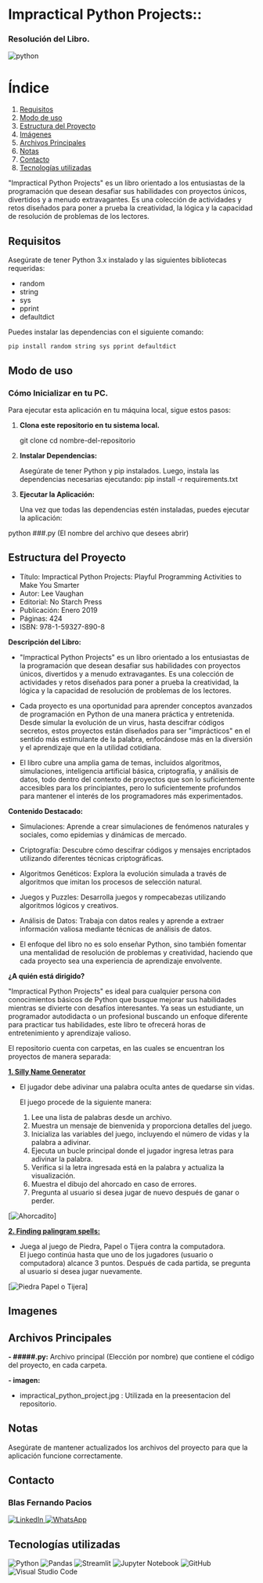 # Impractical Python Projects::
 ### Resolución del Libro.

![python](imagenes/impractical_python_project.jpg)

# Índice

1. [Requisitos](#requisitos)
2. [Modo de uso](#modo-de-uso)
3. [Estructura del Proyecto](#estructura-del-proyecto)
4. [Imágenes](#imágenes)
5. [Archivos Principales](#archivos-principales)
6. [Notas](#notas)
7. [Contacto](#contacto)
8. [Tecnologías utilizadas](#tecnologías-utilizadas)

"Impractical Python Projects" es un libro orientado a los entusiastas de la programación que desean desafiar sus habilidades con proyectos únicos, divertidos y a menudo extravagantes. Es una colección de actividades y retos diseñados para poner a prueba la creatividad, la lógica y la capacidad de resolución de problemas de los lectores.



## Requisitos

Asegúrate de tener Python 3.x instalado y las siguientes bibliotecas requeridas:

- random
- string
- sys
- pprint
- defaultdict


Puedes instalar las dependencias con el siguiente comando:

```
pip install random string sys pprint defaultdict
```

## Modo de uso

### Cómo Inicializar en tu PC.

Para ejecutar esta aplicación en tu máquina local, sigue estos pasos:

1. **Clona este repositorio en tu sistema local.**

    git clone <URL-del-repositorio>
        cd nombre-del-repositorio


2. **Instalar Dependencias:**

    Asegúrate de tener Python y pip instalados. Luego, instala las dependencias necesarias ejecutando:
pip install -r requirements.txt

3. **Ejecutar la Aplicación:**

    Una vez que todas las dependencias estén instaladas, puedes ejecutar la aplicación:

python ###.py (El nombre del archivo que desees abrir)




## Estructura del Proyecto

- Título: Impractical Python Projects: Playful Programming Activities to Make You Smarter
- Autor: Lee Vaughan
- Editorial: No Starch Press
- Publicación: Enero 2019
- Páginas: 424
- ISBN: 978-1-59327-890-8

**Descripción del Libro:**

- "Impractical Python Projects" es un libro orientado a los entusiastas de la programación que desean desafiar sus habilidades con proyectos únicos, divertidos y a menudo extravagantes. Es una colección de actividades y retos diseñados para poner a prueba la creatividad, la lógica y la capacidad de resolución de problemas de los lectores.

- Cada proyecto es una oportunidad para aprender conceptos avanzados de programación en Python de una manera práctica y entretenida. Desde simular la evolución de un virus, hasta descifrar códigos secretos, estos proyectos están diseñados para ser "imprácticos" en el sentido más estimulante de la palabra, enfocándose más en la diversión y el aprendizaje que en la utilidad cotidiana.

- El libro cubre una amplia gama de temas, incluidos algoritmos, simulaciones, inteligencia artificial básica, criptografía, y análisis de datos, todo dentro del contexto de proyectos que son lo suficientemente accesibles para los principiantes, pero lo suficientemente profundos para mantener el interés de los programadores más experimentados.

**Contenido Destacado:**

- Simulaciones: Aprende a crear simulaciones de fenómenos naturales y sociales, como epidemias y dinámicas de mercado.

- Criptografía: Descubre cómo descifrar códigos y mensajes encriptados utilizando diferentes técnicas criptográficas.

- Algoritmos Genéticos: Explora la evolución simulada a través de algoritmos que imitan los procesos de selección natural.

- Juegos y Puzzles: Desarrolla juegos y rompecabezas utilizando algoritmos lógicos y creativos.

- Análisis de Datos: Trabaja con datos reales y aprende a extraer información valiosa mediante técnicas de análisis de datos.

- El enfoque del libro no es solo enseñar Python, sino también fomentar una mentalidad de resolución de problemas y creatividad, haciendo que cada proyecto sea una experiencia de aprendizaje envolvente.

**¿A quién está dirigido?**

"Impractical Python Projects" es ideal para cualquier persona con conocimientos básicos de Python que busque mejorar sus habilidades mientras se divierte con desafíos interesantes. Ya seas un estudiante, un programador autodidacta o un profesional buscando un enfoque diferente para practicar tus habilidades, este libro te ofrecerá horas de entretenimiento y aprendizaje valioso.

El repositorio cuenta con carpetas, en las cuales se encuentran los proyectos de manera separada:

[**1. Silly Name Generator**](./1_Silly_name_generator)

- El jugador debe adivinar una palabra oculta antes de quedarse sin vidas.

    El juego procede de la siguiente manera:
    1. Lee una lista de palabras desde un archivo.
    2. Muestra un mensaje de bienvenida y proporciona detalles del juego.
    3. Inicializa las variables del juego, incluyendo el número de vidas y la palabra a adivinar.
    4. Ejecuta un bucle principal donde el jugador ingresa letras para adivinar la palabra.
    5. Verifica si la letra ingresada está en la palabra y actualiza la visualización.
    6. Muestra el dibujo del ahorcado en caso de errores.
    7. Pregunta al usuario si desea jugar de nuevo después de ganar o perder.

[![Ahorcadito](gifs/Ahorcadito.gif)]

[**2. Finding palingram spells:**](./2_Finding_Palingram_Spells)

- Juega al juego de Piedra, Papel o Tijera contra la computadora.  
  El juego continúa hasta que uno de los jugadores (usuario o computadora) alcance 3 puntos.
  Después de cada partida, se pregunta al usuario si desea jugar nuevamente.

[![Piedra Papel o Tijera](gifs/Piedra.gif)]



## Imagenes





## Archivos Principales

**- #####.py:** 
  Archivo principal (Elección por nombre) que contiene el código del proyecto, en cada carpeta.



**- imagen:**
   - impractical_python_project.jpg : Utilizada en la preesentacion del repositorio.


## Notas

Asegúrate de mantener actualizados los archivos del proyecto para que la aplicación funcione correctamente.

## Contacto

### Blas Fernando Pacios

[   ![LinkedIn](https://img.shields.io/badge/LinkedIn-0077B5?style=for-the-badge&logo=linkedin&logoColor=white)
](https://www.linkedin.com/in/blas-fernando-pacios) 
[![WhatsApp](https://img.shields.io/badge/WhatsApp-25D366?style=for-the-badge&logo=whatsapp&logoColor=white)
](https://wa.me/5493815467488)

## Tecnologías utilizadas


![Python](https://img.shields.io/badge/python-3670A0?style=for-the-badge&logo=python&logoColor=ffdd54)
![Pandas](https://img.shields.io/badge/pandas-%23150458.svg?style=for-the-badge&logo=pandas&logoColor=white)
![Streamlit](https://img.shields.io/badge/Streamlit-FF4B4B?style=for-the-badge&logo=streamlit&logoColor=white)
![Jupyter Notebook](https://img.shields.io/badge/jupyter-%23FA0F00.svg?style=for-the-badge&logo=jupyter&logoColor=white)
![GitHub](https://img.shields.io/badge/github-%23121011.svg?style=for-the-badge&logo=github&logoColor=white)
![Visual Studio Code](https://img.shields.io/badge/Visual%20Studio%20Code-0078d7.svg?style=for-the-badge&logo=visual-studio-code&logoColor=white)
